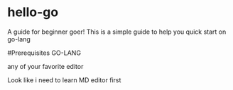 # hello-go

A guide for beginner goer!
This is a simple guide to help you quick start on go-lang

#Prerequisites
GO-LANG

 any of your favorite editor
 
 Look like i need to learn MD editor first
 

